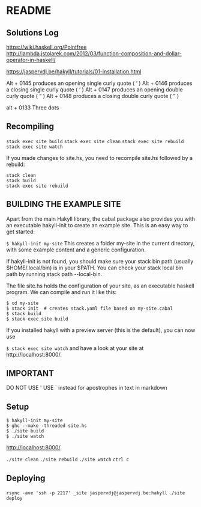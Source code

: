 # README


## Solutions Log
https://wiki.haskell.org/Pointfree
http://lambda.jstolarek.com/2012/03/function-composition-and-dollar-operator-in-haskell/



https://jaspervdj.be/hakyll/tutorials/01-installation.html


Alt + 0145 produces an opening single curly quote ( ‘ )
Alt + 0146 produces a closing single curly quote ( ’ )
Alt + 0147 produces an opening double curly quote ( “ )
Alt + 0148 produces a closing double curly quote ( ” )

alt + 0133	Three dots


<i class="fa fa-apple"></i>
<i class="fa fa-windows"></i>
<i class="fa fa-linux"></i>


## Recompiling

```stack exec site build```
```stack exec site clean```
```stack exec site rebuild```
```stack exec site watch```

If you made changes to site.hs, you need to recompile site.hs followed by a rebuild:

```
stack clean
stack build
stack exec site rebuild
```


## BUILDING THE EXAMPLE SITE

Apart from the main Hakyll library, the cabal package also provides you with an executable hakyll-init to create an example site. This is an easy way to get started:

```$ hakyll-init my-site```
This creates a folder my-site in the current directory, with some example content and a generic configuration.

If hakyll-init is not found, you should make sure your stack bin path (usually $HOME/.local/bin) is in your $PATH. You can check your stack local bin path by running stack path --local-bin.

The file site.hs holds the configuration of your site, as an executable haskell program. We can compile and run it like this:

```
$ cd my-site
$ stack init  # creates stack.yaml file based on my-site.cabal
$ stack build
$ stack exec site build
```

If you installed hakyll with a preview server (this is the default), you can now use

```$ stack exec site watch```
and have a look at your site at http://localhost:8000/.



## IMPORTANT

DO NOT USE '
USE ` instead for apostrophes in text in markdown





## Setup

```
$ hakyll-init my-site
$ ghc --make -threaded site.hs
$ ./site build
$ ./site watch
```

[http://localhost:8000/](http://localhost:8000/)

`./site clean`
`./site rebuild` <!-- (performs clean and build) -->
`./site watch`
`ctrl c`

## Deploying
`rsync -ave 'ssh -p 2217' _site jaspervdj@jaspervdj.be:hakyll`
`./site deploy`

